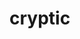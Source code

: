 # cryptic



















































































































